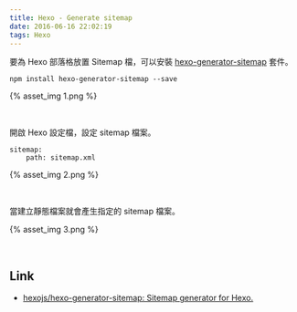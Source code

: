 ```yaml
---
title: Hexo - Generate sitemap
date: 2016-06-16 22:02:19
tags: Hexo
---
```


要為 Hexo 部落格放置 Sitemap 檔，可以安裝 [hexo-generator-sitemap](https://github.com/hexojs/hexo-generator-sitemap) 套件。  

<!-- More -->

    npm install hexo-generator-sitemap --save

{% asset_img 1.png %}

<br/>


開啟 Hexo 設定檔，設定 sitemap 檔案。  

    sitemap:
        path: sitemap.xml

{% asset_img 2.png %}

<br/>


當建立靜態檔案就會產生指定的 sitemap 檔案。

{% asset_img 3.png %}

<br/>


Link
---
* [hexojs/hexo-generator-sitemap: Sitemap generator for Hexo.](https://github.com/hexojs/hexo-generator-sitemap)
